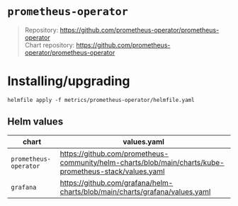 # `prometheus-operator`

> Repository: https://github.com/prometheus-operator/prometheus-operator  
> Chart repository: https://github.com/prometheus-operator/prometheus-operator

# Installing/upgrading

```shell
helmfile apply -f metrics/prometheus-operator/helmfile.yaml
```

## Helm values

| chart                 | values.yaml                                                                                            |
| --------------------- | ------------------------------------------------------------------------------------------------------ |
| `prometheus-operator` | https://github.com/prometheus-community/helm-charts/blob/main/charts/kube-prometheus-stack/values.yaml |
| `grafana`             | https://github.com/grafana/helm-charts/blob/main/charts/grafana/values.yaml                            |
